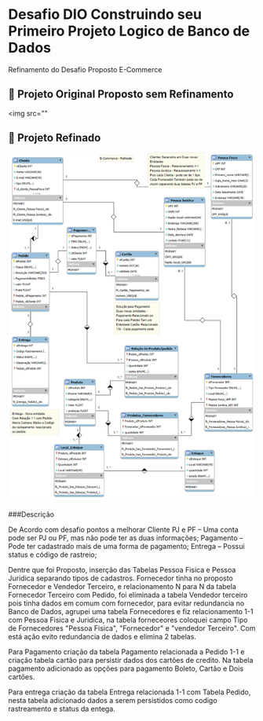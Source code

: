 # Desafio DIO Construindo seu Primeiro Projeto Logico de Banco de Dados


Refinamento do Desafio Proposto E-Commerce 

## 📘 Projeto Original Proposto sem Refinamento

<img src=""
## 📘 Projeto Refinado 


<img src="https://github.com/macgyer73/Ecommerce/blob/main/ecommerce_relational_schema-Refinado.png">

###Descrição 

De Acordo com desafio  pontos a melhorar 
Cliente PJ e PF – Uma conta pode ser PJ ou PF, mas não pode ter as duas informações;
Pagamento – Pode ter cadastrado mais de uma forma de pagamento;
Entrega – Possui status e código de rastreio;

Dentre que foi Proposto, inserção das Tabelas Pessoa Fisica e Pessoa Juridica separando tipos de cadastros.
Fornecedor tinha no proposto Fornecedor e Vendedor Terceiro, e relacionamento N para N da tabela Fornecedor 
Terceiro com Pedido, foi eliminada a tabela Vendedor terceiro pois tinha dados em comum com fornecedor, para 
evitar redundancia no Banco de Dados, agrupei uma tabela Fornecedores e fiz relacionamento 1-1 com Pessoa Fisica 
e Juridica, na tabela forneceores coloquei campo Tipo de Fornecedores "Pessoa Fisica", "Fornecedor" e "vendedor
Terceiro". Com está ação evito redundancia de dados e elimina 2 tabelas.

Para Pagamento criação da tabela Pagamento relacionada a Pedido 1-1 e criação tabela cartão para persistir dados
dos cartões de credito. Na tabela pagamento adicionado as opções para pagamento Boleto, Cartão e Dois cartões. 

Para entrega criação da tabela Entrega relacionada 1-1 com Tabela Pedido, nesta tabela adicionado dados a serem persistidos
como codigo rastreamento e status da entega.
